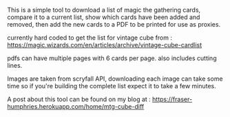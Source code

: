 This is a simple tool to download a list of magic the gathering cards,
compare it to a current list, show which cards have been added and removed, 
then add the new cards to a PDF to be printed for use as proxies.

currently hard coded to get the list for vintage cube from : https://magic.wizards.com/en/articles/archive/vintage-cube-cardlist

pdfs can have multiple pages with 6 cards per page.
also includes cutting lines.

Images are taken from scryfall API, downloading each image can take some time so if you're building the complete list expect it to take a few minutes.

A post about this tool can be found on my blog at : https://fraser-humphries.herokuapp.com/home/mtg-cube-diff
